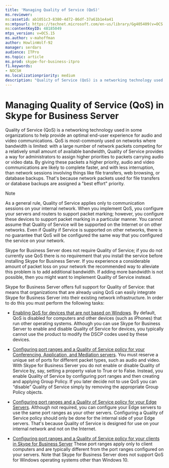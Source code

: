 ```yaml
---
title: 'Managing Quality of Service (QoS)'
ms.reviewer: 
ms:assetid: ab1051c3-8380-4d72-86df-37a61b1e4a41
ms:mtpsurl: https://technet.microsoft.com/en-us/library/Gg405409(v=OCS.15)
ms:contentKeyID: 48185049
mtps_version: v=OCS.15
ms.author: v-mahoffman
author: HowlinWolf-92
manager: serdars
audience: ITPro
ms.topic: article
ms.prod: skype-for-business-itpro
f1.keywords:
- NOCSH
ms.localizationpriority: medium
description: "Quality of Service (QoS) is a networking technology used in some organizations to help provide an optimal end-user experience for audio and video communications."
---
```


# Managing Quality of Service (QoS) in Skype for Business Server


Quality of Service (QoS) is a networking technology used in some organizations to help provide an optimal end-user experience for audio and video communications. QoS is most-commonly used on networks where bandwidth is limited: with a large number of network packets competing for a relatively small amount of available bandwidth, Quality of Service provides a way for administrators to assign higher priorities to packets carrying audio or video data. By giving these packets a higher priority, audio and video communications are likely to complete faster, and with less interruption, than network sessions involving things like file transfers, web browsing, or database backups. That's because network packets used for file transfers or database backups are assigned a "best effort" priority.


> [!NOTE]  
> As a general rule, Quality of Service applies only to communication sessions on your internal network. When you implement QoS, you configure your servers and routers to support packet marking; however, you configure these devices to support packet marking in a particular manner. You cannot assume that Quality of Service will be supported on the Internet or on other networks. Even if Quality if Service is supported on other networks, there is no guarantee that QoS will be configured the same way that you configured the service on your network.

Skype for Business Server does not require Quality of Service; if you do not currently use QoS there is no requirement that you install the service before installing Skype for Business Server. If you experience a considerable amount of packet loss on your network the recommended way to alleviate this problem is to add additional bandwidth. If adding more bandwidth is not possible, then you might want to implement Quality of Service instead.

Skype for Business Server offers full support for Quality of Service: that means that organizations that are already using QoS can easily integrate Skype for Business Server into their existing network infrastructure. In order to do this you must perform the following tasks:

  - [Enabling QoS for devices that are not based on Windows](enabling-qos-for-devices-that-are-not-based-on-windows.md). By default, QoS is disabled for computers and other devices (such as iPhones) that run other operating systems. Although you can use Skype for Business Server to enable and disable Quality of Service for devices, you typically cannot use the product to modify the DSCP codes used by these devices.

  - [Configuring port ranges and a Quality of Service policy for your Conferencing, Application, and Mediation servers](configuring-port-ranges-for-your-conferencing-application-and-mediation-servers.md). You must reserve a unique set of ports for different packet types, such as audio and video. With Skype for Business Server you do not enable or disable Quality of Service by, say, setting a property value to True or to False. Instead, you enable Quality of Service by configuring port ranges and then creating and applying Group Policy. If you later decide not to use QoS you can “disable” Quality of Service simply by removing the appropriate Group Policy objects.

  - [Configuring port ranges and a Quality of Service policy for your Edge Servers](configuring-port-ranges-for-your-edge-servers.md). Although not required, you can configure your Edge servers to use the same port ranges as your other servers. Configuring a Quality of Service policy should only be done for the internal side of your Edge servers. That's because Quality of Service is designed for use on your internal network and not on the Internet.

- [Configuring port ranges and a Quality of Service policy for your clients in Skype for Business Server](configuring-port-ranges-for-your-skype-clients.md)  These port ranges apply only to client computers and are typically different from the port ranges configured on your servers. Note that Skype for Business Server does not support QoS for Windows operating systems other than Windows 10.


